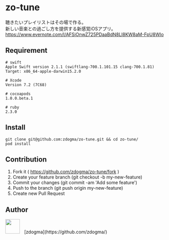 zo-tune
===

聴きたいプレイリストはその場で作る。  
新しい音楽との過ごし方を提供する新感覚iOSアプリ。  
https://www.evernote.com/l/AFSiOnwZ725PDaaBdN8Ll8KW8aM-FpU8Wlo

## Requirement
```
# swift
Apple Swift version 2.1.1 (swiftlang-700.1.101.15 clang-700.1.81)
Target: x86_64-apple-darwin15.2.0

# Xcode
Version 7.2 (7C68)

# cocoapods
1.0.0.beta.1

# ruby
2.3.0
```

## Install
```
git clone git@github.com:zdogma/zo-tune.git && cd zo-tune/
pod install
```

## Contribution
1. Fork it ( https://github.com/zdogma/zo-tune/fork )
2. Create your feature branch (git checkout -b my-new-feature)
3. Commit your changes (git commit -am 'Add some feature')
4. Push to the branch (git push origin my-new-feature)
5. Create new Pull Request

## Author
<img src="https://avatars3.githubusercontent.com/u/1973683?v=3&s=460" width="45px;" style="margin-right: 10px;">
[zdogma](https://github.com/zdogma/)
